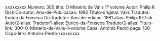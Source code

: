 xxxxxxxxx
Numero: 300
title: O Mistério de Valis 1º volume
Autor: Philip K Dick
Co-autor: 
Ano-de-Publicacao: 1982
Titulo-original: Valis
Tradutor: Eurico da Fonseca
Co-tradutor: 
Ano-de-edicao: 1981
alias: Philip-K-Dick
Autor2-alias: 
Tradutor1-alias: Eurico-da-Fonseca
Tradutor2-alias: 
Titulo-link: 300-O-Misterio-de-Valis-1-volume
Capa: António Pedro
pags: 160
Capa-link: Antonio-Pedro
xxxxxxxxx